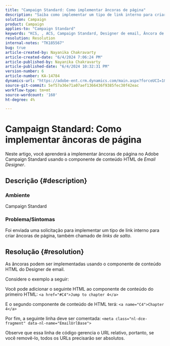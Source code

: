 ```yaml
---
title: "Campaign Standard: Como implementar âncoras de página"
description: "Saiba como implementar um tipo de link interno para criar âncoras de página, também chamadas de links de salto, no Campaign Standard."
solution: Campaign
product: Campaign
applies-to: "Campaign Standard"
keywords: "KCS, , ACS, Campaign Standard, Designer de email, Âncora de página"
resolution: Resolution
internal-notes: "TK185567"
bug: true
article-created-by: Nayanika Chakravarty
article-created-date: "6/4/2024 7:06:24 PM"
article-published-by: Nayanika Chakravarty
article-published-date: "6/4/2024 10:32:31 PM"
version-number: 6
article-number: KA-14784
dynamics-url: "https://adobe-ent.crm.dynamics.com/main.aspx?forceUCI=1&pagetype=entityrecord&etn=knowledgearticle&id=57129288-a522-ef11-840a-002248092444"
source-git-commit: 5ef57a36e71a07aef1366436f9385fec30f42eac
workflow-type: tm+mt
source-wordcount: '160'
ht-degree: 4%

---
```


# Campaign Standard: Como implementar âncoras de página


Neste artigo, você aprenderá a implementar âncoras de página no Adobe Campaign Standard usando o componente de conteúdo HTML de *Email Designer*.

## Descrição {#description}


### <b>Ambiente</b>

Campaign Standard

### <b>Problema/Sintomas</b>

Foi enviada uma solicitação para implementar um tipo de link interno para criar âncoras de página, também chamado de *links de salto*.


## Resolução {#resolution}


As âncoras podem ser implementadas usando o componente de conteúdo HTML do Designer de email.

Considere o exemplo a seguir:

Você pode adicionar o seguinte HTML ao componente de conteúdo do primeiro HTML:
`<a href="#C4">Jump to chapter 4</a>`

E o segundo componente de conteúdo de HTML terá:
`<a name="C4">Chapter 4</a>`

Por fim, a seguinte linha deve ser comentada:
`<meta class="nl-dce-fragment" data-nl-name="EmailUrlBase">`

Observe que essa linha de código gerencia o URL relativo, portanto, se você removê-lo, todos os URLs precisarão ser absolutos.
